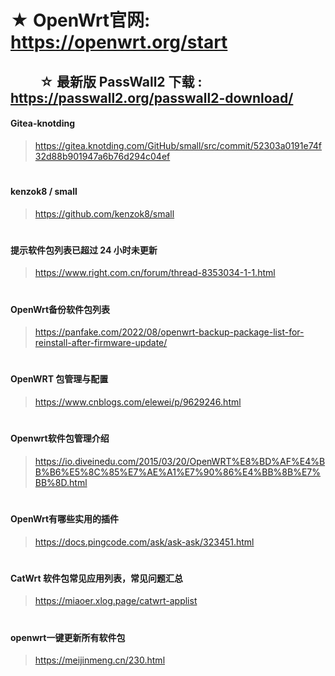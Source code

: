 # ★ OpenWrt官网:  https://openwrt.org/start

## &emsp;&emsp; ☆ 最新版 PassWall2 下载 : https://passwall2.org/passwall2-download/

#### Gitea-knotding
   > https://gitea.knotding.com/GitHub/small/src/commit/52303a0191e74f32d88b901947a6b76d294c04ef
# 
#### kenzok8 / small
   > https://github.com/kenzok8/small
# 
#### 提示软件包列表已超过 24 小时未更新
   > https://www.right.com.cn/forum/thread-8353034-1-1.html
# 
#### OpenWrt备份软件包列表
   > https://panfake.com/2022/08/openwrt-backup-package-list-for-reinstall-after-firmware-update/
# 
#### OpenWRT 包管理与配置
   > https://www.cnblogs.com/elewei/p/9629246.html
# 
#### Openwrt软件包管理介绍
   > https://io.diveinedu.com/2015/03/20/OpenWRT%E8%BD%AF%E4%BB%B6%E5%8C%85%E7%AE%A1%E7%90%86%E4%BB%8B%E7%BB%8D.html
# 
#### OpenWrt有哪些实用的插件
   > https://docs.pingcode.com/ask/ask-ask/323451.html
# 
#### CatWrt 软件包常见应用列表，常见问题汇总
   > https://miaoer.xlog.page/catwrt-applist
# 
#### openwrt一键更新所有软件包
   > https://meijinmeng.cn/230.html
